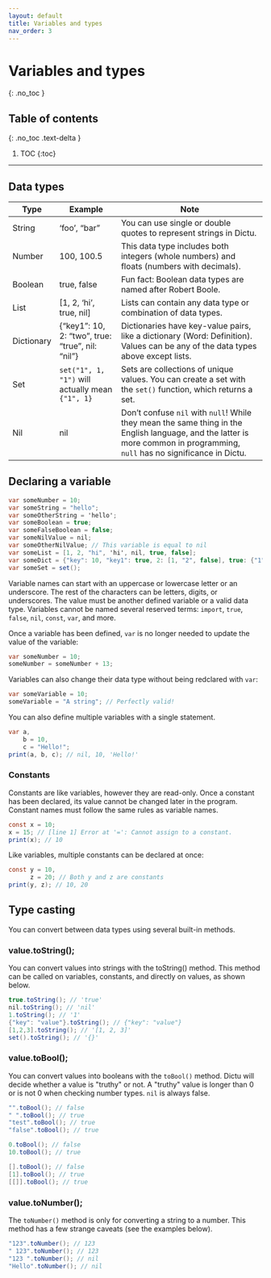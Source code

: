 ```yaml
---
layout: default
title: Variables and types
nav_order: 3
---
```


# Variables and types
{: .no_toc }

## Table of contents
{: .no_toc .text-delta }

1. TOC
{:toc}

---
## Data types

| Type | Example | Note |
| --- | --- | --- |
| String | ‘foo’, “bar” | You can use single or double quotes to represent strings in Dictu. |
| Number | 100, 100.5 | This data type includes both integers (whole numbers) and floats (numbers with decimals). |
| Boolean | true, false | Fun fact: Boolean data types are named after Robert Boole. |
| List | [1, 2, ‘hi’, true, nil] | Lists can contain any data type or combination of data types. |
| Dictionary | {“key1”: 10, 2: “two”, true: “true”, nil: “nil”} | Dictionaries have key-value pairs, like a dictionary (Word: Definition). Values can be any of the data types above except lists. |
| Set | `set("1", 1, "1")` will actually mean `{"1", 1}` | Sets are collections of unique values. You can create a set with the `set()` function, which returns a set. |
| Nil | nil | Don’t confuse `nil` with `null`! While they mean the same thing in the English language, and the latter is more common in programming, `null` has no significance in Dictu. |

## Declaring a variable

```cs
var someNumber = 10;
var someString = "hello";
var someOtherString = 'hello';
var someBoolean = true;
var someFalseBoolean = false;
var someNilValue = nil;
var someOtherNilValue; // This variable is equal to nil
var someList = [1, 2, "hi", 'hi', nil, true, false];
var someDict = {"key": 10, "key1": true, 2: [1, "2", false], true: {"1": 2}};
var someSet = set();
```

Variable names can start with an uppercase or lowercase letter or an underscore. The rest of the characters can be letters, digits, or underscores. The value must be another defined variable or a valid data type. Variables cannot be named several reserved terms: `import`, `true`, `false`, `nil`, `const`, `var`, and more.

Once a variable has been defined, `var` is no longer needed to update the value of the variable:
```cs
var someNumber = 10;
someNumber = someNumber + 13;
```

Variables can also change their data type without being redclared with `var`:
```cs
var someVariable = 10;
someVariable = "A string"; // Perfectly valid!
```

You can also define multiple variables with a single statement.
```cs
var a,
    b = 10,
    c = "Hello!";
print(a, b, c); // nil, 10, 'Hello!'
```

### Constants

Constants are like variables, however they are read-only. Once a constant has been declared, its value cannot be changed later in the program. Constant names must follow the same rules as variable names.

```cs
const x = 10;
x = 15; // [line 1] Error at '=': Cannot assign to a constant.
print(x); // 10
```

Like variables, multiple constants can be declared at once:
```cs
const y = 10,
      z = 20; // Both y and z are constants
print(y, z); // 10, 20
```

## Type casting

You can convert between data types using several built-in methods.

### value.toString();
You can convert values into strings with the toString() method. This method can be called on variables, constants, and directly on values, as shown below.
```cs
true.toString(); // 'true'
nil.toString(); // 'nil'
1.toString(); // '1'
{"key": "value"}.toString(); // {"key": "value"}
[1,2,3].toString(); // '[1, 2, 3]'
set().toString(); // '{}'
```

### value.toBool();
You can convert values into booleans with the `toBool()` method. Dictu will decide whether a value is "truthy" or not. A "truthy" value is longer than 0 or is not 0 when checking number types. `nil` is always false.

```cs
"".toBool(); // false
" ".toBool(); // true
"test".toBool(); // true
"false".toBool(); // true

0.toBool(); // false
10.toBool(); // true

[].toBool(); // false
[1].toBool(); // true
[[]].toBool(); // true
```

### value.toNumber();

The `toNumber()` method is only for converting a string to a number. This method has a few strange caveats (see the examples below).

```cs
"123".toNumber(); // 123
" 123".toNumber(); // 123
"123 ".toNumber(); // nil
"Hello".toNumber(); // nil
```